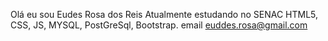Olá eu sou Eudes Rosa dos Reis
Atualmente estudando no SENAC HTML5, CSS, JS, MYSQL, PostGreSql, Bootstrap.
email euddes.rosa@gmail.com

